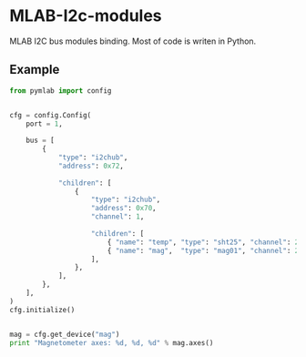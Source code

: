 MLAB-I2c-modules
================

MLAB I2C bus modules binding. Most of code is writen in Python. 


Example
-------

```python
from pymlab import config


cfg = config.Config(
	port = 1,
	
	bus = [
		{
		    "type": "i2chub",
		    "address": 0x72,
		    
		    "children": [
				{
					"type": "i2chub",
					"address": 0x70,
					"channel": 1,
					
					"children": [
						{ "name": "temp", "type": "sht25", "channel": 2, },
						{ "name": "mag",  "type": "mag01", "channel": 2, },
					],
				},
		    ],
		},
	],
)
cfg.initialize()


mag = cfg.get_device("mag")
print "Magnetometer axes: %d, %d, %d" % mag.axes()

```


